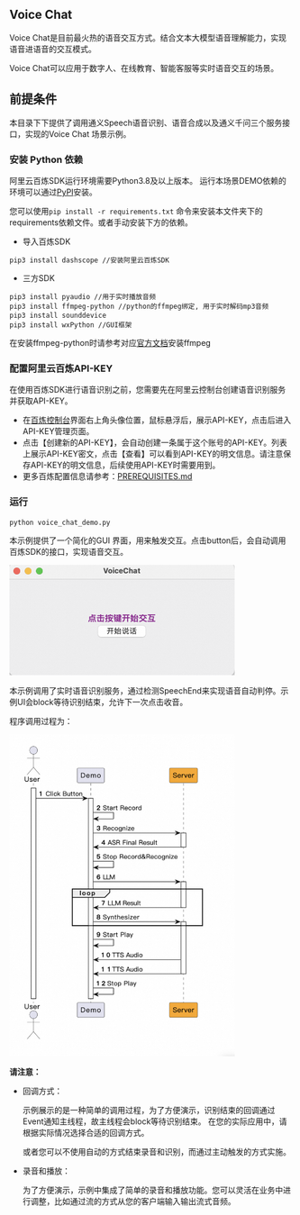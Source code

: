 ## Voice Chat 
Voice Chat是目前最火热的语音交互方式。结合文本大模型语音理解能力，实现语音进语音的交互模式。

Voice Chat可以应用于数字人、在线教育、智能客服等实时语音交互的场景。

## 前提条件
本目录下下提供了调用通义Speech语音识别、语音合成以及通义千问三个服务接口，实现的Voice Chat 场景示例。


### 安装 Python 依赖

阿里云百炼SDK运行环境需要Python3.8及以上版本。
运行本场景DEMO依赖的环境可以通过[PyPI](https://pypi.org/)安装。

您可以使用`pip install -r requirements.txt` 命令来安装本文件夹下的requirements依赖文件。或者手动安装下方的依赖。


- 导入百炼SDK
```commandline
pip3 install dashscope //安装阿里云百炼SDK
```


- 三方SDK
```commandline
pip3 install pyaudio //用于实时播放音频
pip3 install ffmpeg-python //python的ffmpeg绑定, 用于实时解码mp3音频
pip3 install sounddevice
pip3 install wxPython //GUI框架
```
在安装ffmpeg-python时请参考对应[官方文档](https://github.com/kkroening/ffmpeg-python)安装ffmpeg


### 配置阿里云百炼API-KEY
在使用百炼SDK进行语音识别之前，您需要先在阿里云控制台创建语音识别服务并获取API-KEY。
- 在[百炼控制台](https://bailian.console.aliyun.com/)界面右上角头像位置，鼠标悬浮后，展示API-KEY，点击后进入API-KEY管理页面。
- 点击【创建新的API-KEY】，会自动创建一条属于这个账号的API-KEY。列表上展示API-KEY密文，点击【查看】可以看到API-KEY的明文信息。请注意保存API-KEY的明文信息，后续使用API-KEY时需要用到。
- 更多百炼配置信息请参考：[PREREQUISITES.md](../../../../../PREREQUISITES.md)


### 运行
```commandline
python voice_chat_demo.py
```

本示例提供了一个简化的GUI 界面，用来触发交互。点击button后，会自动调用百炼SDK的接口，实现语音交互。

<img src="../../../docs/image/voice-chat.png" width="400"/>

本示例调用了实时语音识别服务，通过检测SpeechEnd来实现语音自动判停。示例UI会block等待识别结束，允许下一次点击收音。

程序调用过程为：

<img src="../../../docs/image/voice-chat-sequence.png" width="400"/>


**请注意：** 
- 回调方式：
    
  示例展示的是一种简单的调用过程，为了方便演示，识别结束的回调通过Event通知主线程，故主线程会block等待识别结束。 在您的实际应用中，请根据实际情况选择合适的回调方式。

  或者您可以不使用自动的方式结束录音和识别，而通过主动触发的方式实施。
- 录音和播放：
    
    为了方便演示，示例中集成了简单的录音和播放功能。您可以灵活在业务中进行调整，比如通过流的方式从您的客户端输入输出流式音频。



